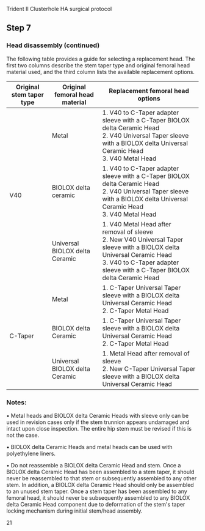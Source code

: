 

Trident II Clusterhole HA surgical protocol

## Step 7

### Head disassembly (continued)

The following table provides a guide for selecting a replacement head. The first two columns describe the stem taper type and original femoral head material used, and the third column lists the available replacement options.

<table>
  <thead>
    <tr>
      <th>Original stem taper type</th>
      <th>Original femoral head material</th>
      <th>Replacement femoral head options</th>
    </tr>
  </thead>
  <tbody>
    <tr>
      <td rowspan="3">V40</td>
      <td>Metal</td>
      <td>1. V40 to C-Taper adapter sleeve with a C-Taper BIOLOX delta Ceramic Head<br>2. V40 Universal Taper sleeve with a BIOLOX delta Universal Ceramic Head<br>3. V40 Metal Head</td>
    </tr>
    <tr>
      <td>BIOLOX delta ceramic</td>
      <td>1. V40 to C-Taper adapter sleeve with a C-Taper BIOLOX delta Ceramic Head<br>2. V40 Universal Taper sleeve with a BIOLOX delta Universal Ceramic Head<br>3. V40 Metal Head</td>
    </tr>
    <tr>
      <td>Universal BIOLOX delta Ceramic</td>
      <td>1. V40 Metal Head after removal of sleeve<br>2. New V40 Universal Taper sleeve with a BIOLOX delta Universal Ceramic Head<br>3. V40 to C-Taper adapter sleeve with a C-Taper BIOLOX delta Ceramic Head</td>
    </tr>
    <tr>
      <td rowspan="3">C-Taper</td>
      <td>Metal</td>
      <td>1. C-Taper Universal Taper sleeve with a BIOLOX delta Universal Ceramic Head<br>2. C-Taper Metal Head</td>
    </tr>
    <tr>
      <td>BIOLOX delta Ceramic</td>
      <td>1. C-Taper Universal Taper sleeve with a BIOLOX delta Universal Ceramic Head<br>2. C-Taper Metal Head</td>
    </tr>
    <tr>
      <td>Universal BIOLOX delta Ceramic</td>
      <td>1. Metal Head after removal of sleeve<br>2. New C-Taper Universal Taper sleeve with a BIOLOX delta Universal Ceramic Head</td>
    </tr>
  </tbody>
</table>

### Notes:
• Metal heads and BIOLOX delta Ceramic Heads with sleeve only can be used in revision cases only if the stem trunnion appears undamaged and intact upon close inspection. The entire hip stem must be revised if this is not the case.

• BIOLOX delta Ceramic Heads and metal heads can be used with polyethylene liners.

• Do not reassemble a BIOLOX delta Ceramic Head and stem. Once a BIOLOX delta Ceramic Head has been assembled to a stem taper, it should never be reassembled to that stem or subsequently assembled to any other stem. In addition, a BIOLOX delta Ceramic Head should only be assembled to an unused stem taper. Once a stem taper has been assembled to any femoral head, it should never be subsequently assembled to any BIOLOX delta Ceramic Head component due to deformation of the stem's taper locking mechanism during initial stem/head assembly.

21